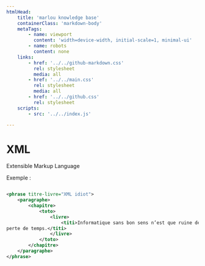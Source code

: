 ```yaml
---
htmlHead:
    title: 'marlou knowledge base' 
    containerClass: 'markdown-body'
    metaTags:
        - name: viewport
          content: 'width=device-width, initial-scale=1, minimal-ui'
        - name: robots
          content: none
    links:
        - href: '../../github-markdown.css'
          rel: stylesheet
          media: all
        - href: '../../main.css'
          rel: stylesheet
          media: all
        - href: '../../github.css'
          rel: stylesheet
    scripts:
        - src: '../../index.js'

---
```


# XML

Extensible Markup Language

Exemple :

```xml

<phrase titre-livre="XML idiot">
    <paragraphe>
        <chapitre>
            <toto>        
                <livre>
                    <titi>Informatique sans bon sens n’est que ruine de l'âme et 
perte de temps.</titi>
                </livre>
            </toto>
        </chapitre>
    </paragraphe>
</phrase>

```

